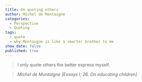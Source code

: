 ```yaml
---
title: On quoting others
author: Michel de Montaigne
categories:
  - Perspective
  - Quoting
tags:
  - quote
  - why Montaigne is like a smarter brother to me
show_date: false
published: true
---
```

>I only quote others the better express myself.

> <cite>Michel de Montaigne [Essays I, 26. On educating children]</cite>